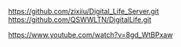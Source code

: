 https://github.com/zixiiu/Digital_Life_Server.git
https://github.com/QSWWLTN/DigitalLife.git


https://www.youtube.com/watch?v=8gd_WtBPxaw